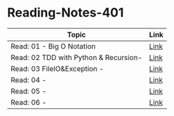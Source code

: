 # Reading-Notes-401




| Topic      | Link |
| ---------- | ----------- |
|   Read: 01 - Big O Notation | [Link](https://hamzaqahoush.github.io/Reading-Notes-401/BigO)|
|   Read: 02  TDD with Python & Recursion- |[Link](https://hamzaqahoush.github.io/Reading-Notes-401/TDD%20with%20Python)|
|   Read: 03  FileIO&Exception -|[Link](https://hamzaqahoush.github.io/Reading-Notes-401/FileIO&Exceptions)|
|   Read: 04 -|[Link]()|
|   Read: 05 -|[Link]()|
|   Read: 06 -  |[Link]()|




